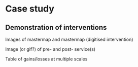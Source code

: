 # Case study

## Demonstration of interventions 


Images of mastermap and mastermap (digitised intervention)

Image (or gif?) of pre- and post- service(s)

Table of gains/losses at multiple scales

